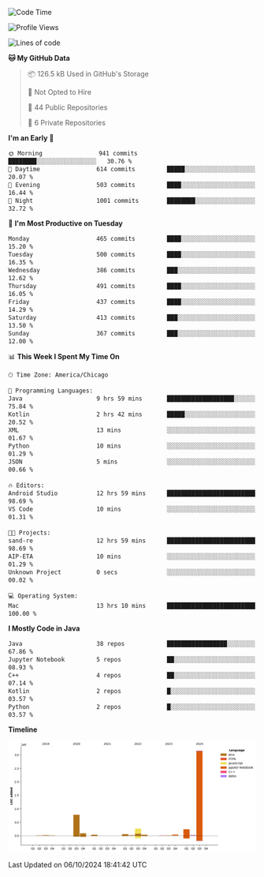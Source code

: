 <!--START_SECTION:waka-->
![Code Time](http://img.shields.io/badge/Code%20Time-659%20hrs%2033%20mins-blue)

![Profile Views](http://img.shields.io/badge/Profile%20Views-0-blue)

![Lines of code](https://img.shields.io/badge/From%20Hello%20World%20I%27ve%20Written-4.8%20million%20lines%20of%20code-blue)

**🐱 My GitHub Data** 

> 📦 126.5 kB Used in GitHub's Storage 
 > 
> 🚫 Not Opted to Hire
 > 
> 📜 44 Public Repositories 
 > 
> 🔑 6 Private Repositories 
 > 
**I'm an Early 🐤** 

```text
🌞 Morning                941 commits         ████████░░░░░░░░░░░░░░░░░   30.76 % 
🌆 Daytime                614 commits         █████░░░░░░░░░░░░░░░░░░░░   20.07 % 
🌃 Evening                503 commits         ████░░░░░░░░░░░░░░░░░░░░░   16.44 % 
🌙 Night                  1001 commits        ████████░░░░░░░░░░░░░░░░░   32.72 % 
```
📅 **I'm Most Productive on Tuesday** 

```text
Monday                   465 commits         ████░░░░░░░░░░░░░░░░░░░░░   15.20 % 
Tuesday                  500 commits         ████░░░░░░░░░░░░░░░░░░░░░   16.35 % 
Wednesday                386 commits         ███░░░░░░░░░░░░░░░░░░░░░░   12.62 % 
Thursday                 491 commits         ████░░░░░░░░░░░░░░░░░░░░░   16.05 % 
Friday                   437 commits         ████░░░░░░░░░░░░░░░░░░░░░   14.29 % 
Saturday                 413 commits         ███░░░░░░░░░░░░░░░░░░░░░░   13.50 % 
Sunday                   367 commits         ███░░░░░░░░░░░░░░░░░░░░░░   12.00 % 
```


📊 **This Week I Spent My Time On** 

```text
🕑︎ Time Zone: America/Chicago

💬 Programming Languages: 
Java                     9 hrs 59 mins       ███████████████████░░░░░░   75.84 % 
Kotlin                   2 hrs 42 mins       █████░░░░░░░░░░░░░░░░░░░░   20.52 % 
XML                      13 mins             ░░░░░░░░░░░░░░░░░░░░░░░░░   01.67 % 
Python                   10 mins             ░░░░░░░░░░░░░░░░░░░░░░░░░   01.29 % 
JSON                     5 mins              ░░░░░░░░░░░░░░░░░░░░░░░░░   00.66 % 

🔥 Editors: 
Android Studio           12 hrs 59 mins      █████████████████████████   98.69 % 
VS Code                  10 mins             ░░░░░░░░░░░░░░░░░░░░░░░░░   01.31 % 

🐱‍💻 Projects: 
sand-re                  12 hrs 59 mins      █████████████████████████   98.69 % 
AIP-ETA                  10 mins             ░░░░░░░░░░░░░░░░░░░░░░░░░   01.29 % 
Unknown Project          0 secs              ░░░░░░░░░░░░░░░░░░░░░░░░░   00.02 % 

💻 Operating System: 
Mac                      13 hrs 10 mins      █████████████████████████   100.00 % 
```

**I Mostly Code in Java** 

```text
Java                     38 repos            █████████████████░░░░░░░░   67.86 % 
Jupyter Notebook         5 repos             ██░░░░░░░░░░░░░░░░░░░░░░░   08.93 % 
C++                      4 repos             ██░░░░░░░░░░░░░░░░░░░░░░░   07.14 % 
Kotlin                   2 repos             █░░░░░░░░░░░░░░░░░░░░░░░░   03.57 % 
Python                   2 repos             █░░░░░░░░░░░░░░░░░░░░░░░░   03.57 % 
```



**Timeline**

![Lines of Code chart](https://raw.githubusercontent.com/phanijsp/phanijsp/main/assets/bar_graph.png)


 Last Updated on 06/10/2024 18:41:42 UTC
<!--END_SECTION:waka-->
